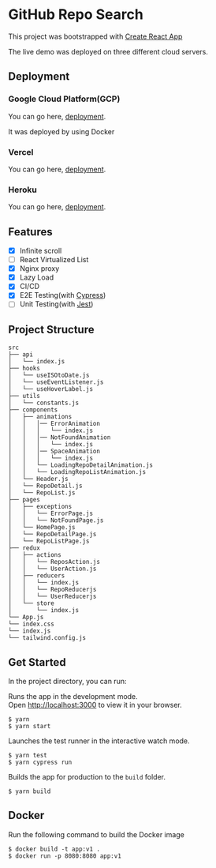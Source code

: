 # GitHub Repo Search

This project was bootstrapped with [Create React App](https://github.com/facebook/create-react-app)

The live demo was deployed on three different cloud servers.

## Deployment
### Google Cloud Platform(GCP)
You can go here, [deployment](https://github-repo-search-react-ewrxmngera-de.a.run.app/).

It was deployed by using Docker

### Vercel
You can go here, [deployment](https://github-repo-search-react.vercel.app/).

### Heroku
You can go here, [deployment](https://nameless-coast-50474.herokuapp.com/).

## Features
- [X] Infinite scroll
- [ ] React Virtualized List
- [X] Nginx proxy
- [X] Lazy Load
- [X] CI/CD
- [X] E2E Testing(with [Cypress](https://www.cypress.io/))
- [ ] Unit Testing(with [Jest](https://jestjs.io/))

## Project Structure
```
src
├── api
│   └── index.js
├── hooks
│   └── useISOtoDate.js
│   └── useEventListener.js
│   └── useHoverLabel.js
├── utils
│   └── constants.js
├── components
│   ├── animations
│   │   │── ErrorAnimation
│   │   │   └── index.js
│   │   │── NotFoundAnimation
│   │   │   └── index.js
│   │   │── SpaceAnimation
│   │   │   └── index.js
│   │   └── LoadingRepoDetailAnimation.js
│   │   └── LoadingRepoListAnimation.js
│   └── Header.js
│   └── RepoDetail.js
│   └── RepoList.js
├── pages
│   ├── exceptions
│   │   └── ErrorPage.js
│   │   └── NotFoundPage.js
│   └── HomePage.js
│   └── RepoDetailPage.js
│   └── RepoListPage.js
├── redux
│   ├── actions
│   │   └── ReposAction.js
│   │   └── UserAction.js
│   ├── reducers
│   │   └── index.js
│   │   └── RepoReducerjs
│   │   └── UserReducerjs
│   └── store
│       └── index.js
└── App.js
└── index.css
└── index.js
└── tailwind.config.js
```

## Get Started

In the project directory, you can run:

Runs the app in the development mode.\
Open [http://localhost:3000](http://localhost:3000) to view it in your browser.
```
$ yarn
$ yarn start
```
Launches the test runner in the interactive watch mode.
```
$ yarn test
$ yarn cypress run
```
Builds the app for production to the `build` folder.
```
$ yarn build
```

## Docker
Run the following command to build the Docker image
```
$ docker build -t app:v1 .
$ docker run -p 8080:8080 app:v1
```

